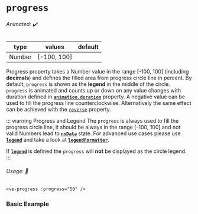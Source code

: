 # `progress`

###### Animated: ✔️

| type    | values                                 | default |
|---------|----------------------------------------|---------|
| Number  | [-100, 100]                            |         |

Progress property takes a Number value in the range \[-100, 100] (including **decimals**) and defines the filled area 
from progress circle line in percent. By default, `progress` is shown as the **legend** in the middle of the circle. 
`progress` is animated and counts up or down on any value changes with duration defined in
**[`animation.duration`](#animation)** property. A negative value can be used to fill the progress line counterclockwise.
Alternatively the same effect can be achieved with the [`reverse`](#reverse) property.

::: warning Progress and Legend
The `progress` is always used to fill the progress circle line, it should be always in the range [-100, 100] and
not valid Numbers lead to **[`noData`](#noData)** state. For advanced use cases please use **[`legend`](#legend)** 
and take a look at **[`legendFormatter`](#legendformatter)**.

If **[`legend`](#legend)** is defined the `progress` will **not** be displayed as the circle legend.
:::

###### Usage: 📜

```vue
<ve-progress :progress="50" />
```

### Basic Example

<ProgressBasic/>
